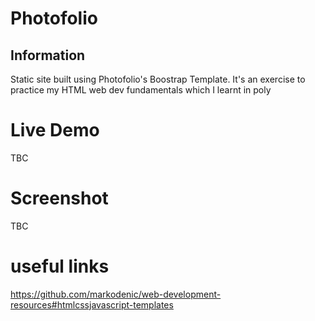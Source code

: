 # Photofolio
## Information
Static site built using Photofolio's Boostrap Template. It's an exercise to practice my HTML web dev fundamentals which I learnt in poly

# Live Demo
TBC

# Screenshot
TBC

# useful links
https://github.com/markodenic/web-development-resources#htmlcssjavascript-templates
